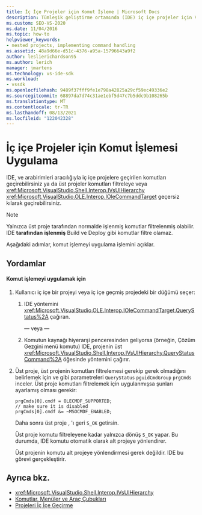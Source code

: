 ```yaml
---
title: İç İçe Projeler için Komut İşleme | Microsoft Docs
description: Tümleşik geliştirme ortamında (IDE) iç içe projeler için Visual Studio işlemeyi nasıl uygulayacaklarını öğrenin.
ms.custom: SEO-VS-2020
ms.date: 11/04/2016
ms.topic: how-to
helpviewer_keywords:
- nested projects, implementing command handling
ms.assetid: 48a9d66e-d51c-4376-a95a-15796643a9f2
author: leslierichardson95
ms.author: lerich
manager: jmartens
ms.technology: vs-ide-sdk
ms.workload:
- vssdk
ms.openlocfilehash: 9489f37fff9fe1e798a42825a29cf59ec49336e2
ms.sourcegitcommit: 68897da7d74c31ae1ebf5d47c7b5ddc9b108265b
ms.translationtype: MT
ms.contentlocale: tr-TR
ms.lasthandoff: 08/13/2021
ms.locfileid: "122042328"
---
```

# <a name="implementing-command-handling-for-nested-projects"></a>İç içe Projeler için Komut İşlemesi Uygulama
IDE, ve arabirimleri aracılığıyla iç içe projelere geçirilen komutları geçirebilirsiniz ya da üst projeler komutları filtreleye veya <xref:Microsoft.VisualStudio.Shell.Interop.IVsUIHierarchy> <xref:Microsoft.VisualStudio.OLE.Interop.IOleCommandTarget> geçersiz kılarak geçirebilirsiniz.

> [!NOTE]
> Yalnızca üst proje tarafından normalde işlenmiş komutlar filtrelenmiş olabilir. IDE **tarafından** **işlenmiş** Build ve Deploy gibi komutlar filtre olamaz.

 Aşağıdaki adımlar, komut işlemeyi uygulama işlemini açıklar.

## <a name="procedures"></a>Yordamlar

#### <a name="to-implement-command-handling"></a>Komut işlemeyi uygulamak için

1. Kullanıcı iç içe bir projeyi veya iç içe geçmiş projedeki bir düğümü seçer:

   1. IDE yöntemini <xref:Microsoft.VisualStudio.OLE.Interop.IOleCommandTarget.QueryStatus%2A> çağıran.

      — veya —

   2. Komutun kaynağı hiyerarşi penceresinden geliyorsa (örneğin, Çözüm Gezgini menü komutu) IDE, projenin üst <xref:Microsoft.VisualStudio.Shell.Interop.IVsUIHierarchy.QueryStatusCommand%2A> öğesinde yöntemini çağırır.

2. Üst proje, üst projenin komutları filtrelemesi gerekip gerek olmadığını belirlemek için ve gibi parametreleri `QueryStatus` `pguidCmdGroup` `prgCmds` inceler. Üst proje komutları filtrelemek için uygulanmışsa şunları ayarlamış olması gerekir:

   ```
   prgCmds[0].cmdf = OLECMDF_SUPPORTED;
   // make sure it is disabled
   prgCmds[0].cmdf &= ~MSOCMDF_ENABLED;
   ```

    Daha sonra üst proje , 'ı geri `S_OK` getirsin.

    Üst proje komutu filtreleyene kadar yalnızca dönüş `S_OK` yapar. Bu durumda, IDE komutu otomatik olarak alt projeye yönlendirer.

    Üst projenin komutu alt projeye yönlendirmesi gerek değildir. IDE bu görevi gerçekleştirir.

## <a name="see-also"></a>Ayrıca bkz.
- <xref:Microsoft.VisualStudio.Shell.Interop.IVsUIHierarchy>
- [Komutlar, Menüler ve Araç Çubukları](../../extensibility/internals/commands-menus-and-toolbars.md)
- [Projeleri İç İçe Geçirme](../../extensibility/internals/nesting-projects.md)
